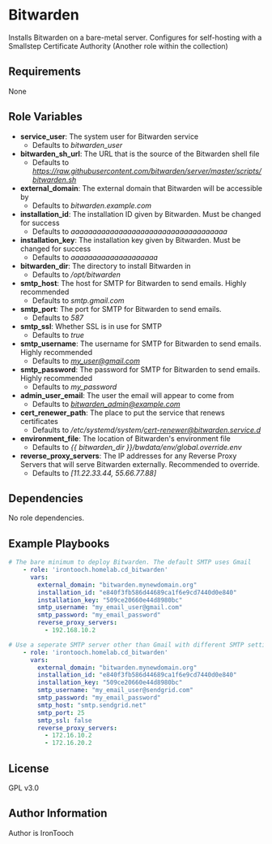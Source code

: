 Bitwarden
=========

Installs Bitwarden on a bare-metal server. Configures for self-hosting with a Smallstep Certificate Authority (Another role within the collection)

Requirements
------------

None

Role Variables
--------------

- **service_user**: The system user for Bitwarden service
  - Defaults to *bitwarden_user*
- **bitwarden_sh_url**: The URL that is the source of the Bitwarden shell file
  - Defaults to *https://raw.githubusercontent.com/bitwarden/server/master/scripts/bitwarden.sh*
- **external_domain**: The external domain that Bitwarden will be accessible by
  - Defaults to *bitwarden.example.com*
- **installation_id**: The installation ID given by Bitwarden. Must be changed for success
  - Defaults to *aaaaaaaaaaaaaaaaaaaaaaaaaaaaaaaaaaaa*
- **installation_key**: The installation key given by Bitwarden. Must be changed for success
  - Defaults to *aaaaaaaaaaaaaaaaaaaa*
- **bitwarden_dir**: The directory to install Bitwarden in
  - Defaults to */opt/bitwarden*
- **smtp_host**: The host for SMTP for Bitwarden to send emails. Highly recommended
  - Defaults to *smtp.gmail.com*
- **smtp_port**: The port for SMTP for Bitwarden to send emails.
  - Defaults to *587*
- **smtp_ssl**: Whether SSL is in use for SMTP
  - Defaults to *true*
- **smtp_username**: The username for SMTP for Bitwarden to send emails. Highly recommended
  - Defaults to *my_user@gmail.com*
- **smtp_password**: The password for SMTP for Bitwarden to send emails. Highly recommended
  - Defaults to *my_password*
- **admin_user_email**: The user the email will appear to come from
  - Defaults to *bitwarden_admin@example.com*
- **cert_renewer_path**: The place to put the service that renews certificates
  - Defaults to */etc/systemd/system/cert-renewer@bitwarden.service.d*
- **environment_file**: The location of Bitwarden's environment file
  - Defaults to *{{ bitwarden_dir }}/bwdata/env/global.override.env*
- **reverse_proxy_servers**: The IP addresses for any Reverse Proxy Servers that will serve Bitwarden externally. Recommended to override.
  - Defaults to *[11.22.33.44, 55.66.77.88]*

Dependencies
------------

No role dependencies.

Example Playbooks
----------------

```yaml
# The bare minimum to deploy Bitwarden. The default SMTP uses Gmail
    - role: 'irontooch.homelab.cd_bitwarden'
      vars:
        external_domain: "bitwarden.mynewdomain.org"
        installation_id: "e840f3fb586d44689ca1f6e9cd7440d0e840"
        installation_key: "509ce20660e44d8980bc"
        smtp_username: "my_email_user@gmail.com"
        smtp_password: "my_email_password"
        reverse_proxy_servers:
          - 192.168.10.2
```

```yaml
# Use a seperate SMTP server other than Gmail with different SMTP settings and multiple reverse proxy servers
    - role: 'irontooch.homelab.cd_bitwarden'
      vars:
        external_domain: "bitwarden.mynewdomain.org"
        installation_id: "e840f3fb586d44689ca1f6e9cd7440d0e840"
        installation_key: "509ce20660e44d8980bc"
        smtp_username: "my_email_user@sendgrid.com"
        smtp_password: "my_email_password"
        smtp_host: "smtp.sendgrid.net"
        smtp_port: 25
        smtp_ssl: false
        reverse_proxy_servers:
          - 172.16.10.2
          - 172.16.20.2
```

License
-------

GPL v3.0

Author Information
------------------

Author is IronTooch

